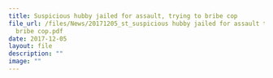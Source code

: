 ```yaml
---
title: Suspicious hubby jailed for assault, trying to bribe cop
file_url: /files/News/20171205_st_suspicious hubby jailed for assault trying to
  bribe cop.pdf
date: 2017-12-05
layout: file
description: ""
image: ""
---
```

